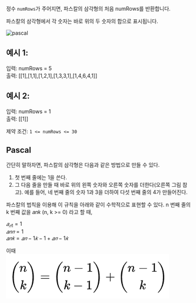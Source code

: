 정수 `numRows`가 주어지면, 파스칼의 삼각형의 처음 numRows를 반환합니다.

파스칼의 삼각형에서 각 숫자는 바로 위의 두 숫자의 합으로 표시됩니다.

![pascal](https://upload.wikimedia.org/wikipedia/commons/0/0d/PascalTriangleAnimated2.gif)
## 예시 1:
입력: numRows = 5  
출력: [[1],[1,1],[1,2,1],[1,3,3,1],[1,4,6,4,1]]

## 예시 2:
입력: numRows = 1  
출력: [[1]]

제약 조건:
`1 <= numRows <= 30`



## Pascal

간단히 말하자면, 파스칼의 삼각형은 다음과 같은 방법으로 만들 수 있다.

1. 첫 번째 줄에는 1을 쓴다.
2. 그 다음 줄을 만들 때 바로 위의 왼쪽 숫자와 오른쪽 숫자를 더한다(오른쪽 그림 참고). 예를 들어, 네 번째 줄의 숫자 1과 3을 더하여 다섯 번째 줄의 4가 만들어진다.

파스칼의 법칙을 이용해 이 규칙을 아래와 같이 수학적으로 표현할 수 있다. n 번째 줄의 k 번째 값을 𝑎𝑛𝑘 (n, k >= 0) 라고 할 때,

$𝑎_{𝑛1} = 1$  
$𝑎{𝑛𝑛} = 1$  
$𝑎{𝑛𝑘} = 𝑎{𝑛−1𝑘−1} + 𝑎{𝑛−1𝑘}$ 


이때  
![pascal](pascal.png)
